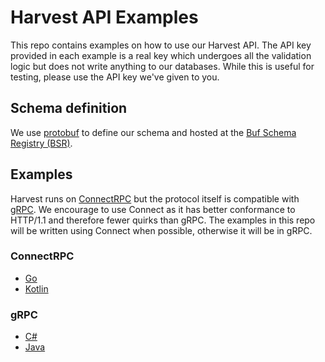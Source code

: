 # Harvest API Examples

This repo contains examples on how to use our Harvest API. The API key provided in each example is a real key which undergoes all the validation logic but does not write anything to our databases. While this is useful for testing, please use the API key we've given to you.

## Schema definition

We use [protobuf](https://protobuf.dev) to define our schema and hosted at the [Buf Schema Registry (BSR)](https://buf.build/compassiot/harvest).

## Examples

Harvest runs on [ConnectRPC](https://connectrpc.com) but the protocol itself is compatible with [gRPC](https://grpc.io). We encourage to use Connect as it has better conformance to HTTP/1.1 and therefore fewer quirks than gRPC. The examples in this repo will be written using Connect when possible, otherwise it will be in gRPC.

### ConnectRPC
- [Go](https://github.com/compass-iot/harvest-api-examples/tree/main/harvest-go)
- [Kotlin](https://github.com/compass-iot/harvest-api-examples/tree/main/harvest-kotlin)

### gRPC
- [C#](https://github.com/compass-iot/harvest-api-examples/tree/main/harvest-csharp)
- [Java](https://github.com/compass-iot/harvest-api-examples/tree/main/harvest-java)
